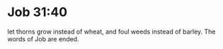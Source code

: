 # Job 31:40

let thorns grow instead of wheat, and foul weeds instead of barley. The words of Job are ended.
